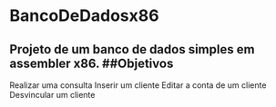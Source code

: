 # BancoDeDadosx86
Projeto de um banco de dados simples em assembler x86.
##Objetivos
-
Realizar uma consulta
Inserir um cliente
Editar a conta de um cliente
Desvincular um cliente
